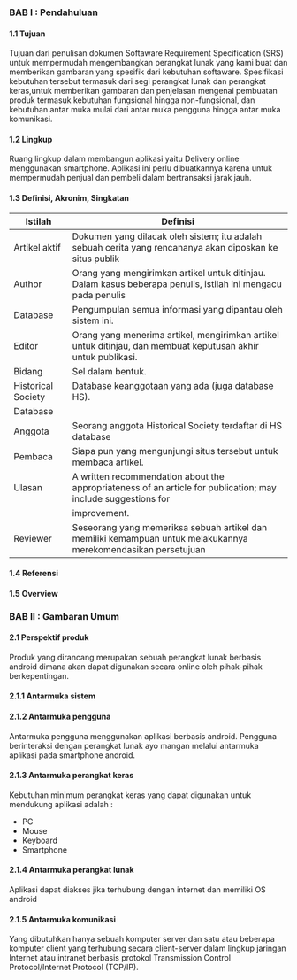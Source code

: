 ### BAB I : Pendahuluan
#### 1.1 Tujuan
Tujuan dari penulisan dokumen Softaware Requirement Specification (SRS) untuk mempermudah mengembangkan perangkat lunak yang kami buat dan memberikan gambaran yang spesifik dari kebutuhan softaware. Spesifikasi kebutuhan tersebut termasuk dari segi perangkat lunak dan perangkat keras,untuk memberikan gambaran dan penjelasan mengenai pembuatan produk termasuk kebutuhan fungsional hingga non-fungsional, dan kebutuhan antar muka mulai dari antar muka pengguna hingga antar muka komunikasi.
#### 1.2 Lingkup
Ruang lingkup dalam membangun aplikasi yaitu Delivery online menggunakan smartphone. Aplikasi ini perlu dibuatkannya karena untuk mempermudah penjual dan pembeli dalam bertransaksi jarak jauh.
#### 1.3 Definisi, Akronim, Singkatan
|    Istilah         |               Definisi                                                                                        |
|--------------------|---------------------------------------------------------------------------------------------------------------|
| Artikel aktif      | Dokumen yang dilacak oleh sistem; itu adalah sebuah cerita yang rencananya akan diposkan ke situs publik      |
| Author             | Orang yang mengirimkan artikel untuk ditinjau. Dalam kasus beberapa penulis, istilah ini mengacu pada penulis |   |                    | utama, dengan siapa semua komunikasi dibuat.                                                                  |
| Database           | Pengumpulan semua informasi yang dipantau oleh sistem ini.                                                    |
| Editor             | Orang yang menerima artikel, mengirimkan artikel untuk ditinjau, dan membuat keputusan akhir untuk publikasi. |
| Bidang             | Sel dalam bentuk.                                                                                             |
| Historical Society | Database keanggotaan yang ada (juga database HS).                                                             |
| Database           |                                                                                                               |
| Anggota            | Seorang anggota Historical Society terdaftar di HS database                                                   |
| Pembaca            | Siapa pun yang mengunjungi situs tersebut untuk membaca artikel.                                              |
| Ulasan             | A written recommendation about the appropriateness of an article for publication; may include suggestions for |
|                    | improvement.                                                                                                  |
| Reviewer           | Seseorang yang memeriksa sebuah artikel dan memiliki kemampuan untuk melakukannya merekomendasikan persetujuan|   |                    |  artikel untuk publikasi atau mohon agar perubahan dilakukan di artikel.                                      |

#### 1.4 Referensi
#### 1.5 Overview
### BAB II : Gambaran Umum
#### 2.1 Perspektif produk
Produk yang dirancang merupakan sebuah perangkat lunak berbasis android
dimana akan dapat digunakan secara online oleh pihak-pihak berkepentingan.
#### 2.1.1 Antarmuka sistem
#### 2.1.2 Antarmuka pengguna
Antarmuka pengguna menggunakan aplikasi berbasis android. Pengguna berinteraksi dengan perangkat lunak ayo mangan melalui antarmuka aplikasi pada smartphone android.
#### 2.1.3 Antarmuka perangkat keras
Kebutuhan minimum perangkat keras yang dapat digunakan untuk mendukung aplikasi adalah :

- PC
- Mouse
- Keyboard
- Smartphone 
#### 2.1.4 Antarmuka perangkat lunak
Aplikasi dapat diakses jika terhubung dengan internet dan memiliki OS android
#### 2.1.5 Antarmuka komunikasi
Yang dibutuhkan hanya sebuah komputer server dan satu atau
beberapa komputer client yang terhubung secara client-server dalam
lingkup jaringan Internet atau intranet berbasis protokol Transmission
Control Protocol/Internet Protocol (TCP/IP).
